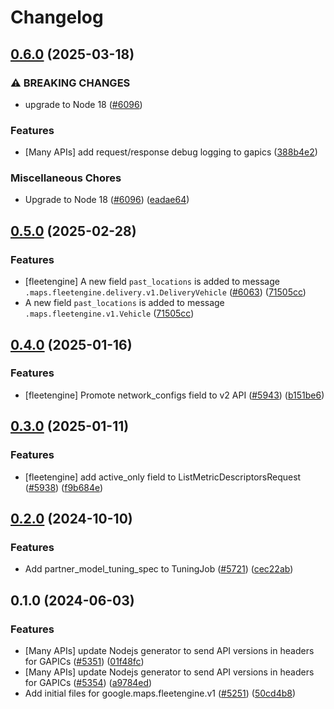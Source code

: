 # Changelog

## [0.6.0](https://github.com/googleapis/google-cloud-node/compare/fleetengine-v0.5.0...fleetengine-v0.6.0) (2025-03-18)


### ⚠ BREAKING CHANGES

* upgrade to Node 18 ([#6096](https://github.com/googleapis/google-cloud-node/issues/6096))

### Features

* [Many APIs] add request/response debug logging to gapics ([388b4e2](https://github.com/googleapis/google-cloud-node/commit/388b4e20329b7f6fc0dd061dddff573c45104213))


### Miscellaneous Chores

* Upgrade to Node 18 ([#6096](https://github.com/googleapis/google-cloud-node/issues/6096)) ([eadae64](https://github.com/googleapis/google-cloud-node/commit/eadae64d54e07aa2c65097ea52e65008d4e87436))

## [0.5.0](https://github.com/googleapis/google-cloud-node/compare/fleetengine-v0.4.0...fleetengine-v0.5.0) (2025-02-28)


### Features

* [fleetengine] A new field `past_locations` is added to message `.maps.fleetengine.delivery.v1.DeliveryVehicle` ([#6063](https://github.com/googleapis/google-cloud-node/issues/6063)) ([71505cc](https://github.com/googleapis/google-cloud-node/commit/71505cc6cb7ed23aa78e0f091e53797e90ea5aa4))
* A new field `past_locations` is added to message `.maps.fleetengine.v1.Vehicle` ([71505cc](https://github.com/googleapis/google-cloud-node/commit/71505cc6cb7ed23aa78e0f091e53797e90ea5aa4))

## [0.4.0](https://github.com/googleapis/google-cloud-node/compare/fleetengine-v0.3.0...fleetengine-v0.4.0) (2025-01-16)


### Features

* [fleetengine] Promote network_configs field to v2 API ([#5943](https://github.com/googleapis/google-cloud-node/issues/5943)) ([b151be6](https://github.com/googleapis/google-cloud-node/commit/b151be67e310998e5665d6d353cbef574d42f485))

## [0.3.0](https://github.com/googleapis/google-cloud-node/compare/fleetengine-v0.2.0...fleetengine-v0.3.0) (2025-01-11)


### Features

* [fleetengine] add active_only field to ListMetricDescriptorsRequest ([#5938](https://github.com/googleapis/google-cloud-node/issues/5938)) ([f9b684e](https://github.com/googleapis/google-cloud-node/commit/f9b684e096530a5e92c69402bbda9128006776fa))

## [0.2.0](https://github.com/googleapis/google-cloud-node/compare/fleetengine-v0.1.0...fleetengine-v0.2.0) (2024-10-10)


### Features

* Add partner_model_tuning_spec to TuningJob ([#5721](https://github.com/googleapis/google-cloud-node/issues/5721)) ([cec22ab](https://github.com/googleapis/google-cloud-node/commit/cec22abd4f27d8acf3c7c1d87b2bd6873e505841))

## 0.1.0 (2024-06-03)


### Features

* [Many APIs] update Nodejs generator to send API versions in headers for GAPICs ([#5351](https://github.com/googleapis/google-cloud-node/issues/5351)) ([01f48fc](https://github.com/googleapis/google-cloud-node/commit/01f48fce63ec4ddf801d59ee2b8c0db9f6fb8372))
* [Many APIs] update Nodejs generator to send API versions in headers for GAPICs ([#5354](https://github.com/googleapis/google-cloud-node/issues/5354)) ([a9784ed](https://github.com/googleapis/google-cloud-node/commit/a9784ed3db6ee96d171762308bbbcd57390b6866))
* Add initial files for google.maps.fleetengine.v1 ([#5251](https://github.com/googleapis/google-cloud-node/issues/5251)) ([50cd4b8](https://github.com/googleapis/google-cloud-node/commit/50cd4b851c9a14788a292cd27d4abb8b317091ec))
